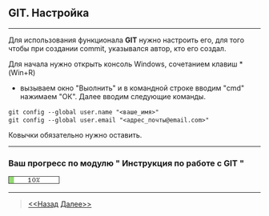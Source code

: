 ## GIT. Настройка
---

Для использования функционала **GIT** нужно настроить его, для того 
чтобы при создании commit, указывался автор, кто его создал.

Для начала нужно открыть консоль Windows, сочетанием клавиш *(Win+R)
* вызываем окно "Выолнить" и в командной строке вводим "cmd" 
нажимаем "ОК". Далее  вводим следующие команды.



```
git config --global user.name "<ваше_имя>"
git config --global user.email "<адрес_почты@email.com>"
```

Ковычки обязательно нужно оставить.

---
### **Ваш прогресс по модулю " Инструкция по работе с GIT "**

![](/green_93DB70/10perc.png)

---
>[<<Назад](./startmenu.md) [Далее>>](./createreposit.md)